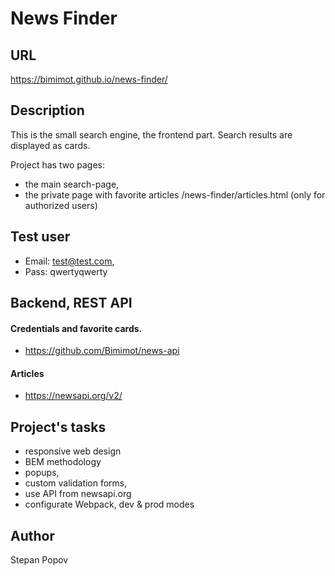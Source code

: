 News Finder
=============================

URL
-----------
https://bimimot.github.io/news-finder/


Description
-----------
This is the small search engine, the frontend part.
Search results are displayed as cards.

Project has two pages: 
- the main search-page,
- the private page with favorite articles /news-finder/articles.html (only for authorized users)

Test user
-----------
- Email: test@test.com,
- Pass: qwertyqwerty

Backend, REST API
-----------
#### Credentials and favorite cards.
- https://github.com/Bimimot/news-api

#### Articles
- https://newsapi.org/v2/

Project's tasks
-----------
- responsive web design
- BEM methodology
- popups,
- custom validation forms,
- use API from newsapi.org
- configurate Webpack, dev & prod modes

Author
-----------
Stepan Popov

